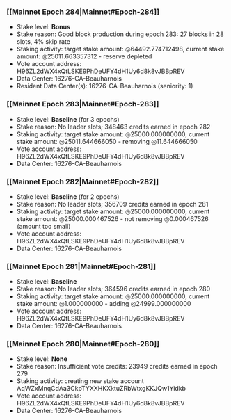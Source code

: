 ### [[Mainnet Epoch 284|Mainnet#Epoch-284]]
* Stake level: **Bonus**
* Stake reason: Good block production during epoch 283: 27 blocks in 28 slots, 4% skip rate
* Staking activity: target stake amount: ◎64492.774712498, current stake amount: ◎25011.663357312 - reserve depleted
* Vote account address: H96ZL2dWX4xQtLSKE9PhDeUFY4dH1Uy6d8k8vJBBpREV
* Data Center: 16276-CA-Beauharnois
* Resident Data Center(s): 16276-CA-Beauharnois (seniority: 1)
### [[Mainnet Epoch 283|Mainnet#Epoch-283]]
* Stake level: **Baseline** (for 3 epochs)
* Stake reason: No leader slots; 348463 credits earned in epoch 282
* Staking activity: target stake amount: ◎25000.000000000, current stake amount: ◎25011.644666050 - removing ◎11.644666050
* Vote account address: H96ZL2dWX4xQtLSKE9PhDeUFY4dH1Uy6d8k8vJBBpREV
* Data Center: 16276-CA-Beauharnois
### [[Mainnet Epoch 282|Mainnet#Epoch-282]]
* Stake level: **Baseline** (for 2 epochs)
* Stake reason: No leader slots; 356709 credits earned in epoch 281
* Staking activity: target stake amount: ◎25000.000000000, current stake amount: ◎25000.000467526 - not removing ◎0.000467526 (amount too small)
* Vote account address: H96ZL2dWX4xQtLSKE9PhDeUFY4dH1Uy6d8k8vJBBpREV
* Data Center: 16276-CA-Beauharnois
### [[Mainnet Epoch 281|Mainnet#Epoch-281]]
* Stake level: **Baseline**
* Stake reason: No leader slots; 364596 credits earned in epoch 280
* Staking activity: target stake amount: ◎25000.000000000, current stake amount: ◎1.000000000 - adding ◎24999.000000000
* Vote account address: H96ZL2dWX4xQtLSKE9PhDeUFY4dH1Uy6d8k8vJBBpREV
* Data Center: 16276-CA-Beauharnois
### [[Mainnet Epoch 280|Mainnet#Epoch-280]]
* Stake level: **None**
* Stake reason: Insufficient vote credits: 23949 credits earned in epoch 279
* Staking activity: creating new stake account AqWZxMnqCdAa3CkpTYXXHKXktuZRbWtxgKKJQw1Yidkb
* Vote account address: H96ZL2dWX4xQtLSKE9PhDeUFY4dH1Uy6d8k8vJBBpREV
* Data Center: 16276-CA-Beauharnois